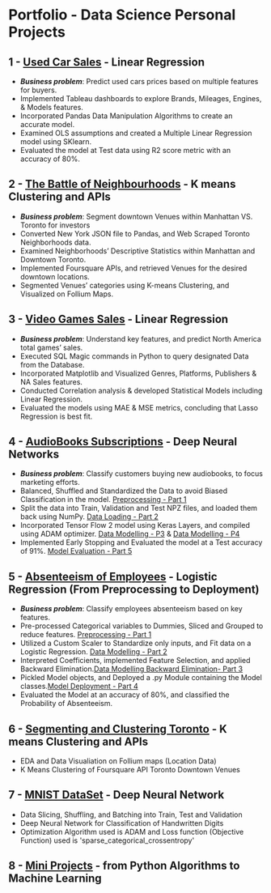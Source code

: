 # Portfolio - Data Science Personal Projects

## 1 - [Used Car Sales](https://nbviewer.jupyter.org/github/Mido-a91/My_Portfolio/blob/master/Used_Cars_Sales-Linear_Regression.ipynb) - Linear Regression 
* ***Business problem***: Predict used cars prices based on multiple features for buyers.
* Implemented Tableau dashboards to explore Brands, Mileages, Engines, & Models features.
* Incorporated Pandas Data Manipulation Algorithms to create an accurate model.
* Examined OLS assumptions and created a Multiple Linear Regression model using SKlearn.
* Evaluated the model at Test data using R2 score metric with an accuracy of 80%.

## 2 - [The Battle of Neighbourhoods](https://nbviewer.jupyter.org/github/Mido-a91/The_Battle_of_Neighborhoods/blob/f71e23e66f3ef01751a8a7233e945f2906f691bd/The_Battle_of_Neighborhoods%20Notebook.ipynb) - K means Clustering and APIs 
* ***Business problem***: Segment downtown Venues within Manhattan VS. Toronto for investors
* Converted New York JSON file to Pandas, and Web Scraped Toronto Neighborhoods data.
* Examined Neighborhoods’ Descriptive Statistics within Manhattan and Downtown Toronto.
* Implemented Foursquare APIs, and retrieved Venues for the desired downtown locations.
* Segmented Venues’ categories using K-means Clustering, and Visualized on Follium Maps.

## 3 - [Video Games Sales](https://nbviewer.jupyter.org/github/Mido-a91/My_Portfolio/blob/master/Video_Games_Sales_Final_Project-Linear%20Regression.ipynb)  - Linear Regression 
* ***Business problem***: Understand key features, and predict North America total games’ sales.
* Executed SQL Magic commands in Python to query designated Data from the Database.
* Incorporated Matplotlib and Visualized Genres, Platforms, Publishers & NA Sales features.
* Conducted Correlation analysis & developed Statistical Models including Linear Regression.
* Evaluated the models using MAE & MSE metrics, concluding that Lasso Regression is best fit.

## 4 - [AudioBooks Subscriptions](https://nbviewer.jupyter.org/github/Mido-a91/My_Portfolio/tree/master/AudioBooks_Subscriptions-Deep_Neural_Network) - Deep Neural Networks 
* ***Business problem***: Classify customers buying new audiobooks, to focus marketing efforts. 
* Balanced, Shuffled and Standardized the Data to avoid Biased Classification in the model. [Preprocessing - Part 1](https://nbviewer.jupyter.org/github/Mido-a91/My_Portfolio/blob/master/AudioBooks%20Subscriptions%20-%20Deep%20Neural%20Network/1%20-%20Audiobooks_Preprocessing_with_comments.ipynb)
* Split the data into Train, Validation and Test NPZ files, and loaded them back using NumPy. [Data Loading - Part 2](https://nbviewer.jupyter.org/github/Mido-a91/My_Portfolio/blob/master/AudioBooks%20Subscriptions%20-%20Deep%20Neural%20Network/2%20-%20Audiobooks_Machine_Learning_Part1_with_comments.ipynb)
* Incorporated Tensor Flow 2 model using Keras Layers, and compiled using ADAM optimizer. [Data Modelling - P3](https://nbviewer.jupyter.org/github/Mido-a91/My_Portfolio/blob/master/AudioBooks%20Subscriptions%20-%20Deep%20Neural%20Network/3%20-%20Audiobooks_Machine_Learning_Part2_with_comments.ipynb) & [Data Modelling - P4](https://nbviewer.jupyter.org/github/Mido-a91/My_Portfolio/blob/master/AudioBooks%20Subscriptions%20-%20Deep%20Neural%20Network/4%20-%20Audiobooks_Machine_Learning_Part3_with_comments.ipynb)
* Implemented Early Stopping and Evaluated the model at a Test accuracy of 91%. [Model Evaluation - Part 5](https://nbviewer.jupyter.org/github/Mido-a91/My_Portfolio/blob/master/AudioBooks%20Subscriptions%20-%20Deep%20Neural%20Network/5%20-%20Audiobooks_Machine_Learning_Part4_with_comments.ipynb)

## 5 - [Absenteeism of Employees](https://nbviewer.jupyter.org/github/Mido-a91/My_Portfolio/tree/master/Absenteeism_of_Employees-Logistic_Regression) - Logistic Regression (From Preprocessing to Deployment) 
* ***Business problem***: Classify employees absenteeism based on key features. 
* Pre-processed Categorical variables to Dummies, Sliced and Grouped to reduce features. [Preprocessing - Part 1](https://nbviewer.jupyter.org/github/Mido-a91/My_Portfolio/blob/master/Absenteeism%20of%20Employees%20-%20Logistic%20Regression/1%20-%20Preprocessing%20-%20Absenteeism%20-%20Logistic%20Regression%20-%20My%20Trial.ipynb)
* Utilized a Custom Scaler to Standardize only inputs, and Fit data on a Logistic Regression. [Data Modelling - Part 2](https://nbviewer.jupyter.org/github/Mido-a91/My_Portfolio/blob/master/Absenteeism%20of%20Employees%20-%20Logistic%20Regression/2%20-%20Logistic%20Regression%20Machine%20Learning.ipynb)
* Interpreted Coefficients, implemented Feature Selection, and applied Backward Elimination.[Data Modelling Backward Elimination- Part 3](https://nbviewer.jupyter.org/github/Mido-a91/My_Portfolio/blob/master/Absenteeism%20of%20Employees%20-%20Logistic%20Regression/2B%20-%20Logistic%20Regression%20Machine%20Learning%20-%20Copy%20WITH%20BACKWARD%20ELIMINATION.ipynb)
* Pickled Model objects, and Deployed a .py Module containing the Model classes.[Model Deployment - Part 4](https://nbviewer.jupyter.org/github/Mido-a91/My_Portfolio/blob/master/Absenteeism%20of%20Employees%20-%20Logistic%20Regression/3%20-%20Deployment%20Absenteeism_module'%20COMPLETE.ipynb)
* Evaluated the Model at an accuracy of 80%, and classified the Probability of Absenteeism.


## 6 - [Segmenting and Clustering Toronto](https://nbviewer.jupyter.org/github/Mido-a91/Segmenting_and_Clustering_Toronto/blob/e084cfbf96c358d65fd67721d2fc767d059a95d0/Segmenting%20and%20Clustering%20Neighborhoods%20in%20Toronto%20-%20Notebook.ipynb) - K means Clustering and APIs 
* EDA and Data Visualiation on Follium maps (Location Data)
* K Means Clustering of Foursquare API Toronto Downtown Venues

## 7 - [MNIST DataSet](https://nbviewer.jupyter.org/github/Mido-a91/My_Portfolio/blob/master/MNIST_DataSet-Deep_Neural_Network.ipynb) - Deep Neural Network 
* Data Slicing, Shuffling, and Batching into Train, Test and Validation
* Deep Neural Network for Classification of Handwritten Digits 
* Optimization Algorithm used is ADAM and Loss function (Objective Function) used is 'sparse_categorical_crossentropy'

## 8 - [Mini Projects](https://nbviewer.jupyter.org/github/Mido-a91/Mini-Projects/tree/3226aa7fa17a1f22e056f54e0bf7397df69ec0e3) - from Python Algorithms to Machine Learning
